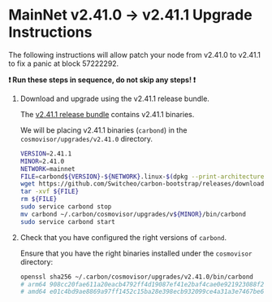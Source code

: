 # MainNet v2.41.0 -> v2.41.1 Upgrade Instructions

The following instructions will allow patch your node from v2.41.0 to v2.41.1 to fix a panic at block 57222292.

**:exclamation: Run these steps in sequence, do not skip any steps! :exclamation:**

1. Download and upgrade using the v2.41.1 release bundle.

    The [v2.41.1 release bundle](https://github.com/Switcheo/carbon-bootstrap/releases/tag/v2.41.1) contains v2.41.1 binaries.

    We will be placing v2.41.1 binaries (`carbond`) in the `cosmovisor/upgrades/v2.41.0` directory.

    ```bash
    VERSION=2.41.1
    MINOR=2.41.0
    NETWORK=mainnet
    FILE=carbond${VERSION}-${NETWORK}.linux-$(dpkg --print-architecture).tar.gz
    wget https://github.com/Switcheo/carbon-bootstrap/releases/download/v${VERSION}/${FILE}
    tar -xvf ${FILE}
    rm ${FILE}
    sudo service carbond stop
    mv carbond ~/.carbon/cosmovisor/upgrades/v${MINOR}/bin/carbond
    sudo service carbond start
    ```

2. Check that you have configured the right versions of `carbond`.

    Ensure that you have the right binaries installed under the `cosmovisor` directory:

    ```bash
    openssl sha256 ~/.carbon/cosmovisor/upgrades/v2.41.0/bin/carbond
    # arm64 908cc20fae611a20eacb4792ff4d19087ef41e2baf4cae0e921923088f264c39
    # amd64 e01c4bd9ae8869a97ff1452c15ba28e398ecb932099ce4a31a3e7467be662da7
    ```
